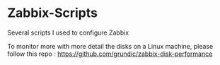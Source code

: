 # Zabbix-Scripts
Several scripts I used to configure Zabbix

To monitor more with more detail the disks on a Linux machine, please follow this repo :
https://github.com/grundic/zabbix-disk-performance
